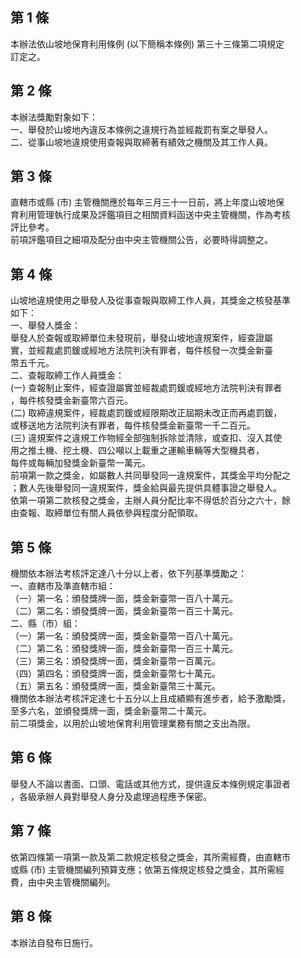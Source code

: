 第 1 條
-------
本辦法依山坡地保育利用條例 (以下簡稱本條例) 第三十三條第二項規定  
訂定之。

第 2 條
-------
本辦法獎勵對象如下：                                          
一、舉發於山坡地內違反本條例之違規行為並經裁罰有案之舉發人。  
二、從事山坡地違規使用查報與取締著有績效之機關及其工作人員。

第 3 條
-------
直轄市或縣 (市) 主管機關應於每年三月三十一日前，將上年度山坡地保  
育利用管理執行成果及評鑑項目之相關資料函送中央主管機關，作為考核  
評比參考。                                                        
前項評鑑項目之細項及配分由中央主管機關公告，必要時得調整之。

第 4 條
-------
山坡地違規使用之舉發人及從事查報與取締工作人員，其獎金之核發基準  
如下：                                                            
一、舉發人獎金：                                                  
    舉發人於查報或取締單位未發現前，舉發山坡地違規案件，經查證屬  
    實，並經裁處罰鍰或經地方法院判決有罪者，每件核發一次獎金新臺  
    幣五千元。                                                    
二、查報取締工作人員獎金：                                        
 (一) 查報制止案件，經查證屬實並經裁處罰鍰或經地方法院判決有罪者  
      ，每件核發獎金新臺幣六百元。                                
 (二) 取締違規案件，經裁處罰鍰或經限期改正屆期未改正而再處罰鍰，  
      或移送地方法院判決有罪者，每件核發獎金新臺幣一千二百元。    
 (三) 違規案件之違規工作物經全部強制拆除並清除，或查扣、沒入其使  
      用之推土機、挖土機、四公噸以上載重之運輸車輛等大型機具者，  
      每件或每輛加發獎金新臺幣一萬元。                            
前項第一款之獎金，如屬數人共同舉發同一違規案件，其獎金平均分配之  
；數人先後舉發同一違規案件，獎金給與最先提供具體事證之舉發人。    
依第一項第二款核發之獎金，主辦人員分配比率不得低於百分之六十，餘  
由查報、取締單位有關人員依參與程度分配領取。

第 5 條
-------
機關依本辦法考核評定達八十分以上者，依下列基準獎勵之：  
一、直轄市及準直轄市組：  
（一）第一名：頒發獎牌一面，獎金新臺幣一百八十萬元。  
（二）第二名：頒發獎牌一面，獎金新臺幣一百三十萬元。  
二、縣（市）組：  
（一）第一名：頒發獎牌一面，獎金新臺幣一百八十萬元。  
（二）第二名：頒發獎牌一面，獎金新臺幣一百三十萬元。  
（三）第三名：頒發獎牌一面，獎金新臺幣一百萬元。  
（四）第四名：頒發獎牌一面，獎金新臺幣七十萬元。  
（五）第五名：頒發獎牌一面，獎金新臺幣三十萬元。  
機關依本辦法考核評定達七十五分以上且成績顯有進步者，給予激勵獎，  
至多六名，並頒發獎牌一面，獎金新臺幣二十萬元。  
前二項獎金，以用於山坡地保育利用管理業務有關之支出為限。

第 6 條
-------
舉發人不論以書面、口頭、電話或其他方式，提供違反本條例規定事證者  
，各級承辦人員對舉發人身分及處理過程應予保密。

第 7 條
-------
依第四條第一項第一款及第二款規定核發之獎金，其所需經費，由直轄市  
或縣 (市) 主管機關編列預算支應；依第五條規定核發之獎金，其所需經  
費，由中央主管機關編列。

第 8 條
-------
本辦法自發布日施行。

